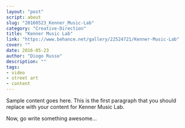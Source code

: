 ```yaml
---
layout: "post"
script: about
slug: "20160523_Kenner_Music-Lab"
category: "Creative-Direction"
title: "Kenner Music Lab"
link: "https://www.behance.net/gallery/22524721/Kenner-Music-Lab"
cover: ""
date: 2016-05-23
author: "Diogo Russo"
description: ""
tags:
- video
- street art
- content
---
```

 
Sample content goes here. This is the first paragraph that you should replace with your content for Kenner Music Lab.
 
Now, go write something awesome...
